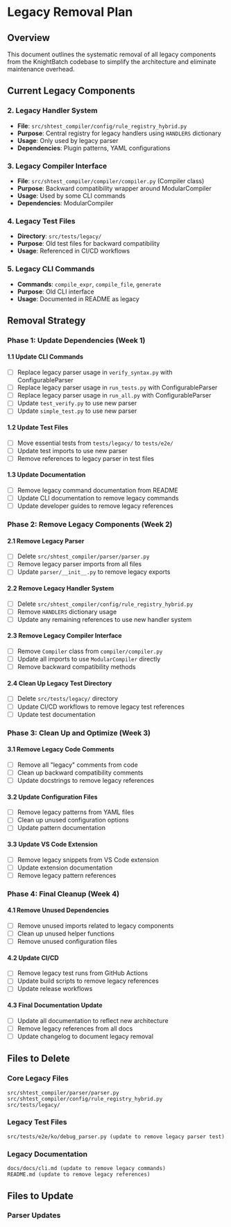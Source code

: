 # Legacy Removal Plan

## Overview
This document outlines the systematic removal of all legacy components from the KnightBatch codebase to simplify the architecture and eliminate maintenance overhead.

## Current Legacy Components

### 2. Legacy Handler System
- **File**: `src/shtest_compiler/config/rule_registry_hybrid.py`
- **Purpose**: Central registry for legacy handlers using `HANDLERS` dictionary
- **Usage**: Only used by legacy parser
- **Dependencies**: Plugin patterns, YAML configurations

### 3. Legacy Compiler Interface
- **File**: `src/shtest_compiler/compiler/compiler.py` (Compiler class)
- **Purpose**: Backward compatibility wrapper around ModularCompiler
- **Usage**: Used by some CLI commands
- **Dependencies**: ModularCompiler

### 4. Legacy Test Files
- **Directory**: `src/tests/legacy/`
- **Purpose**: Old test files for backward compatibility
- **Usage**: Referenced in CI/CD workflows

### 5. Legacy CLI Commands
- **Commands**: `compile_expr`, `compile_file`, `generate`
- **Purpose**: Old CLI interface
- **Usage**: Documented in README as legacy

## Removal Strategy

### Phase 1: Update Dependencies (Week 1)

#### 1.1 Update CLI Commands
- [ ] Replace legacy parser usage in `verify_syntax.py` with ConfigurableParser
- [ ] Replace legacy parser usage in `run_tests.py` with ConfigurableParser
- [ ] Replace legacy parser usage in `run_all.py` with ConfigurableParser
- [ ] Update `test_verify.py` to use new parser
- [ ] Update `simple_test.py` to use new parser

#### 1.2 Update Test Files
- [ ] Move essential tests from `tests/legacy/` to `tests/e2e/`
- [ ] Update test imports to use new parser
- [ ] Remove references to legacy parser in test files

#### 1.3 Update Documentation
- [ ] Remove legacy command documentation from README
- [ ] Update CLI documentation to remove legacy commands
- [ ] Update developer guides to remove legacy references

### Phase 2: Remove Legacy Components (Week 2)

#### 2.1 Remove Legacy Parser
- [ ] Delete `src/shtest_compiler/parser/parser.py`
- [ ] Remove legacy parser imports from all files
- [ ] Update `parser/__init__.py` to remove legacy exports

#### 2.2 Remove Legacy Handler System
- [ ] Delete `src/shtest_compiler/config/rule_registry_hybrid.py`
- [ ] Remove `HANDLERS` dictionary usage
- [ ] Update any remaining references to use new handler system

#### 2.3 Remove Legacy Compiler Interface
- [ ] Remove `Compiler` class from `compiler/compiler.py`
- [ ] Update all imports to use `ModularCompiler` directly
- [ ] Remove backward compatibility methods

#### 2.4 Clean Up Legacy Test Directory
- [ ] Delete `src/tests/legacy/` directory
- [ ] Update CI/CD workflows to remove legacy test references
- [ ] Update test documentation

### Phase 3: Clean Up and Optimize (Week 3)

#### 3.1 Remove Legacy Code Comments
- [ ] Remove all "legacy" comments from code
- [ ] Clean up backward compatibility comments
- [ ] Update docstrings to remove legacy references

#### 3.2 Update Configuration Files
- [ ] Remove legacy patterns from YAML files
- [ ] Clean up unused configuration options
- [ ] Update pattern documentation

#### 3.3 Update VS Code Extension
- [ ] Remove legacy snippets from VS Code extension
- [ ] Update extension documentation
- [ ] Remove legacy pattern references

### Phase 4: Final Cleanup (Week 4)

#### 4.1 Remove Unused Dependencies
- [ ] Remove unused imports related to legacy components
- [ ] Clean up unused helper functions
- [ ] Remove unused configuration files

#### 4.2 Update CI/CD
- [ ] Remove legacy test runs from GitHub Actions
- [ ] Update build scripts to remove legacy references
- [ ] Update release workflows

#### 4.3 Final Documentation Update
- [ ] Update all documentation to reflect new architecture
- [ ] Remove legacy references from all docs
- [ ] Update changelog to document legacy removal

## Files to Delete

### Core Legacy Files
```
src/shtest_compiler/parser/parser.py
src/shtest_compiler/config/rule_registry_hybrid.py
src/tests/legacy/
```

### Legacy Test Files
```
src/tests/e2e/ko/debug_parser.py (update to remove legacy parser test)
```

### Legacy Documentation
```
docs/docs/cli.md (update to remove legacy commands)
README.md (update to remove legacy references)
```

## Files to Update

### Parser Updates
```